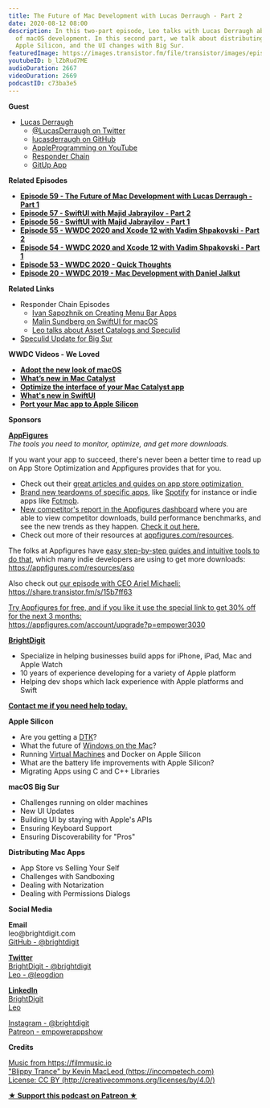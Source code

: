 ```yaml
---
title: The Future of Mac Development with Lucas Derraugh - Part 2
date: 2020-08-12 08:00
description: In this two-part episode, Leo talks with Lucas Derraugh about the future
  of macOS development. In this second part, we talk about distributing mac apps,
  Apple Silicon, and the UI changes with Big Sur.
featuredImage: https://images.transistor.fm/file/transistor/images/episode/296451/full_1594917886-artwork.jpg
youtubeID: b_lZbRud7ME
audioDuration: 2667
videoDuration: 2669
podcastID: c73ba3e5
---
```

<p><b>Guest</b></p><ul><li>
<a href="https://derraugh.com/">Lucas Derraugh</a> <ul>
<li><a href="https://twitter.com/LucasDerraugh">@LucasDerraugh on Twitter</a></li>
<li>
<a href="https://github.com/lucasderraugh">lucasderraugh on GitHub</a> </li>
<li><a href="https://www.youtube.com/AppleProgramming">AppleProgramming on YouTube</a></li>
<li><a href="https://www.youtube.com/playlist?list=PLgTh9sDnKCUOYFoYOOQ-Xb42jcGyrPCLe">Responder Chain</a></li>
<li><a href="https://gitup.co/">GitUp App</a></li>
</ul>
</li></ul><p><b>Related Episodes</b></p><ul>
<li><a href="https://share.transistor.fm/s/416088a5"><strong>Episode 59 - The Future of Mac Development with Lucas Derraugh - Part 1</strong></a></li>
<li><a href="https://share.transistor.fm/s/dfb18c54"><strong>Episode 57 - SwiftUI with Majid Jabrayilov - Part 2</strong></a></li>
<li><a href="https://share.transistor.fm/s/44dc8297"><strong>Episode 56 - SwiftUI with Majid Jabrayilov - Part 1</strong></a></li>
<li><a href="https://share.transistor.fm/s/51c9a342"><strong>Episode 55 - WWDC 2020 and Xcode 12 with Vadim Shpakovski - Part 2</strong></a></li>
<li><a href="https://share.transistor.fm/s/2c23d28a"><strong>Episode 54 - WWDC 2020 and Xcode 12 with Vadim Shpakovski - Part 1</strong></a></li>
<li><a href="https://share.transistor.fm/s/8f940315"><strong>Episode 53 - WWDC 2020 - Quick Thoughts</strong></a></li>
<li><a href="https://share.transistor.fm/s/4f8b37d3"><strong>Episode 20 - WWDC 2019 - Mac Development with Daniel Jalkut</strong></a></li>
</ul><p><b>Related Links</b></p><ul>
<li>Responder Chain Episodes<ul>
<li><a href="https://youtu.be/025MQ25CQWc">Ivan Sapozhnik on Creating Menu Bar Apps</a></li>
<li><a href="https://youtu.be/UinUhCCvWuA">Malin Sundberg on SwiftUI for macOS</a></li>
<li><a href="https://youtu.be/j5TA4C_VNc0">Leo talks about Asset Catalogs and Speculid</a></li>
</ul>
</li>
<li><a href="https://twitter.com/leogdion/status/1291014206624538627?s=20">Speculid Update for Big Sur</a></li>
</ul><p><strong>WWDC Videos - We Loved</strong></p><ul>
<li><a href="https://developer.apple.com/videos/play/wwdc2020/10104/"><strong>Adopt the new look of macOS</strong></a></li>
<li><a href="https://developer.apple.com/videos/play/wwdc2020/10143/"><strong>What’s new in Mac Catalyst</strong></a></li>
<li><a href="https://developer.apple.com/videos/play/wwdc2020/10056/"><strong>Optimize the interface of your Mac Catalyst app</strong></a></li>
<li><a href="https://developer.apple.com/videos/play/wwdc2020/10041/"><strong>What's new in SwiftUI</strong></a></li>
<li>
<a href="https://developer.apple.com/videos/play/wwdc2020/10214/"><strong>Port your Mac app to Apple Silicon</strong></a>   </li>
</ul><p><b>Sponsors</b></p><p><a href="https://appfigures.com/account/upgrade?p=empower3030"><strong>AppFigures</strong></a><strong><br></strong><em>The tools you need to monitor, optimize, and get more downloads.</em><strong></strong></p><p>If you want your app to succeed, there's never been a better time to read up on App Store Optimization and Appfigures provides that for you. </p><ul>
<li>Check out their <a href="https://appfigures.com/resources">great articles and guides on app store optimization </a>
</li>
<li>
<a href="https://appfigures.com/resources/tagged/aso-teardown">Brand new teardowns of specific apps</a>, like <a href="https://appfigures.com/resources/aso/optimization-teardown-spotify">Spotify</a> for instance or indie apps like <a href="https://appfigures.com/resources/aso/aso-teardown-fotmob">Fotmob</a>.</li>
<li>
<a href="https://appfigures.com/reports/competitors?utm_source=empowerapps">New competitor's report in the Appfigures dashboard</a> where you are able to view competitor downloads, build performance benchmarks, and see the new trends as they happen. <a href="https://appfigures.com/reports/competitors?utm_source=empowerapps">Check it out here.</a>
</li>
<li>Check out more of their resources at <a href="http://appfigures.com/resources">appfigures.com/resources</a>.</li>
</ul><p>The folks at Appfigures have <a href="https://appfigures.com/resources/aso">easy step-by-step guides and intuitive tools to do that</a>, which many indie developers are using to get more downloads:<br><a href="https://appfigures.com/resources/aso">https://appfigures.com/resources/aso</a></p><p>Also check out <a href="https://share.transistor.fm/s/15b7ff63">our episode with CEO Ariel Michaeli:<br>https://share.transistor.fm/s/15b7ff63</a></p><p><a href="https://appfigures.com/account/upgrade?p=empower3030">Try Appfigures for free, and if you like it use the special link to get 30% off for the next 3 months:</a><a href="https://www.linode.com/?r=97e09acbd5d304d87dadef749491d245e71c74e7"><br></a><a href="https://appfigures.com/account/upgrade?p=empower3030">https://appfigures.com/account/upgrade?p=empower3030</a></p><p><a href="https://brightdigit.com/"><strong>BrightDigit</strong></a></p><ul>
<li>Specialize in helping businesses build apps for iPhone, iPad, Mac and Apple Watch</li>
<li>10 years of experience developing for a variety of Apple platform</li>
<li>Helping dev shops which lack experience with Apple platforms and Swift</li>
</ul><p><a href="https://brightdigit.com/contact/"><strong>Contact me if you need help today.</strong></a></p><p><b>Apple Silicon</b></p><ul>
<li>Are you getting a <a href="https://developer.apple.com/programs/universal/">DTK</a>?</li>
<li>What the future of <a href="https://9to5mac.com/2020/06/24/windows-virtualization-mac-apple-silicon/">Windows on the Mac</a>?</li>
<li>Running <a href="https://developer.apple.com/documentation/hypervisor">Virtual Machines</a> and Docker on Apple Silicon</li>
<li>What are the battery life improvements with Apple Silicon?</li>
<li>Migrating Apps using C and C++ Libraries</li>
</ul><p><b>macOS Big Sur</b></p><ul>
<li>Challenges running on older machines</li>
<li>New UI Updates</li>
<li>Building UI by staying with Apple's APIs</li>
<li>Ensuring Keyboard Support</li>
<li>Ensuring Discoverability for "Pros"</li>
</ul><p><b>Distributing Mac Apps</b></p><ul>
<li>App Store vs Selling Your Self</li>
<li>Challenges with Sandboxing</li>
<li>Dealing with Notarization</li>
<li>Dealing with Permissions Dialogs</li>
</ul><p><b>Social Media</b></p><p><strong>Email</strong><br>leo@brightdigit.com<br><a href="https://github.com/brightdigit">GitHub - @brightdigit</a></p><p><a href="https://twitter.com/brightdigit"><strong>Twitter </strong><br>BrightDigit - @brightdigit</a><br><a href="https://twitter.com/leogdion">Leo - @leogdion</a></p><p><a href="https://www.linkedin.com/company/bright-digit"><strong>LinkedIn</strong><br>BrightDigit</a><br><a href="https://www.linkedin.com/in/leogdion/">Leo</a></p><p><a href="https://www.instagram.com/brightdigit/">Instagram - @brightdigit</a><br><a href="https://www.patreon.com/empowerappsshow">Patreon - empowerappshow</a></p><p><b>Credits</b></p><p><a href="https://filmmusic.io/">Music from https://filmmusic.io</a><br><a href="https://incompetech.com/">"Blippy Trance" by Kevin MacLeod (https://incompetech.com)</a><br><a href="http://creativecommons.org/licenses/by/4.0/">License: CC BY (http://creativecommons.org/licenses/by/4.0/)</a></p><p><strong><a href="https://www.patreon.com/empowerappsshow" rel="payment" title="★ Support this podcast on Patreon ★">★ Support this podcast on Patreon ★</a></strong></p>
      

